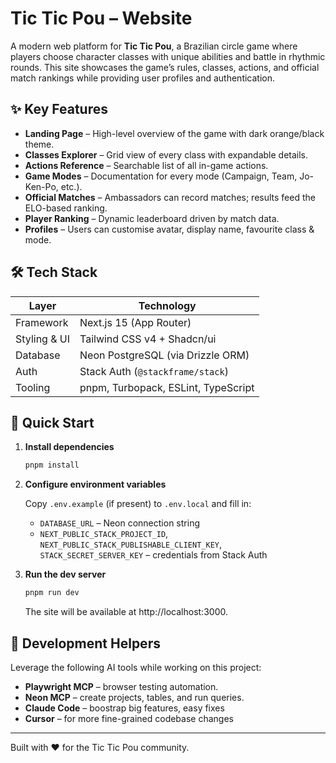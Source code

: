 # Tic Tic Pou – Website

A modern web platform for **Tic Tic Pou**, a Brazilian circle game where players choose character classes with unique abilities and battle in rhythmic rounds. This site showcases the game’s rules, classes, actions, and official match rankings while providing user profiles and authentication.

## ✨ Key Features

- **Landing Page** – High-level overview of the game with dark orange/black theme.
- **Classes Explorer** – Grid view of every class with expandable details.
- **Actions Reference** – Searchable list of all in-game actions.
- **Game Modes** – Documentation for every mode (Campaign, Team, Jo-Ken-Po, etc.).
- **Official Matches** – Ambassadors can record matches; results feed the ELO-based ranking.
- **Player Ranking** – Dynamic leaderboard driven by match data.
- **Profiles** – Users can customise avatar, display name, favourite class & mode.

## 🛠 Tech Stack

| Layer            | Technology |
| ---------------- | ---------- |
| Framework        | Next.js 15 (App Router) |
| Styling & UI     | Tailwind CSS v4 + Shadcn/ui |
| Database         | Neon PostgreSQL (via Drizzle ORM) |
| Auth             | Stack Auth (`@stackframe/stack`) |
| Tooling          | pnpm, Turbopack, ESLint, TypeScript |

## 🚀 Quick Start

1. **Install dependencies**

   ```bash
   pnpm install
   ```

2. **Configure environment variables**

   Copy `.env.example` (if present) to `.env.local` and fill in:

   - `DATABASE_URL` – Neon connection string
   - `NEXT_PUBLIC_STACK_PROJECT_ID`, `NEXT_PUBLIC_STACK_PUBLISHABLE_CLIENT_KEY`, `STACK_SECRET_SERVER_KEY` – credentials from Stack Auth

3. **Run the dev server**

   ```bash
   pnpm run dev
   ```

   The site will be available at http://localhost:3000.

## 🧰 Development Helpers

Leverage the following AI tools while working on this project:

- **Playwright MCP** – browser testing automation.
- **Neon MCP** – create projects, tables, and run queries.
- **Claude Code** – boostrap big features, easy fixes
- **Cursor** – for more fine-grained codebase changes

---

Built with ❤️ for the Tic Tic Pou community.